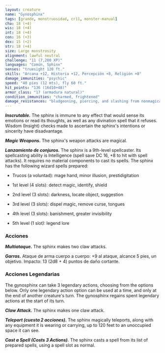 ```yaml
---
layout: creature
name: "Gynosphinx"
tags: [grande, monstruosidad, cr11, monster-manual]
cha: 18 (+4)
wis: 18 (+4)
int: 18 (+4)
con: 16 (+3)
dex: 15 (+2)
str: 18 (+4)
size: Large monstrosity
alignment: lawful neutral
challenge: "11 (7,200 XP)"
languages: "Común, Sphinx"
senses: "truesight 120 ft."
skills: "Arcana +12, Historia +12, Percepción +8, Religión +8"
damage_immunities: "psychic"
speed: "40 pies (12 mts), fly 60 ft."
hit_points: "136 (16d10+48)"
armor_class: "17 (armadura natural)"
condition_immunities: "charmed, frightened"
damage_resistances: "bludgeoning, piercing, and slashing from nonmagical weapons"
---
```


***Inscrutable.*** The sphinx is immune to any effect that would sense its emotions or read its thoughts, as well as any divination spell that it refuses. Wisdom (Insight) checks made to ascertain the sphinx's intentions or sincerity have disadvantage.

***Magic Weapons.*** The sphinx's weapon attacks are magical.

***Lanzamiento de conjuros.*** The sphinx is a 9th-level spellcaster. Its spellcasting ability is Intelligence (spell save DC 16, +8 to hit with spell attacks). It requires no material components to cast its spells. The sphinx has the following wizard spells prepared:

* Trucos (a voluntad): mage hand, minor illusion, prestidigitation

* 1st level (4 slots): detect magic, identify, shield

* 2nd level (3 slots): darkness, locate object, suggestion

* 3rd level (3 slots): dispel magic, remove curse, tongues

* 4th level (3 slots): banishment, greater invisibility

* 5th level (1 slot): legend lore

### Acciones

***Multiataque.*** The sphinx makes two claw attacks.

***Garras.*** Ataque de arma cuerpo a cuerpo: +9 al ataque, alcance 5 pies, un objetivo. Impacto: 13 (2d8 + 4) puntos de daño cortante.

### Acciones Legendarias

The gynosphinx can take 3 legendary actions, choosing from the options below. Only one legendary action option can be used at a time, and only at the end of another creature's turn. The gynosphinx regains spent legendary actions at the start of its turn.

***Claw Attack.*** The sphinx makes one claw attack.

***Teleport (cuesta 2 acciones).*** The sphinx magically teleports, along with any equipment it is wearing or carrying, up to 120 feet to an unoccupied space it can see.

***Cast a Spell (Costs 3 Actions).*** The sphinx casts a spell from its list of prepared spells, using a spell slot as normal.